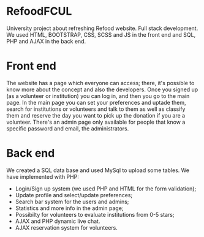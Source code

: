 # RefoodFCUL
University project about refreshing Refood website. Full stack development.<br>
We used HTML, BOOTSTRAP, CSS, SCSS and JS in the front end and SQL, PHP and AJAX in the back end.

# Front end
The website has a page which everyone can access; there, it's possible to know more about the concept and also the developers.
Once you signed up (as a volunteer or institution) you can log in, and then you go to the main page. In the main page you can set your preferences and uptade them, search for institutions or volunteers and talk to them as well as classify them and reserve the day you want to pick up the donation if you are a volunteer.
There's an admin page only available for people that know a specific password and email, the administrators.

# Back end
We created a SQL data base and used MySql to upload some tables.
We have implemented with PHP:
- Login/Sign up system (we used PHP and HTML for the form validation);
- Update profile and select/update preferences;
- Search bar system for the users and admins;
- Statistics and more info in the admin page;
- Possibilty for volunteers to evaluate institutions from 0-5 stars;
- AJAX and PHP dynamic live chat.
- AJAX reservation system for volunteers.
